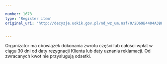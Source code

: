 ```yaml
---

number: 1673
type: 'Register item'
original_uri: 'http://decyzje.uokik.gov.pl/nd_wz_um.nsf/0/2D69B4404A3BF07FC125763A002BB49A?OpenDocument'


---
```


Organizator ma obowiązek dokonania zwrotu części lub całości wpłat w ciągu 30 dni od daty rezygnacji Klienta lub daty uznania reklamacji. Od zwracanych kwot nie przysługują odsetki.
